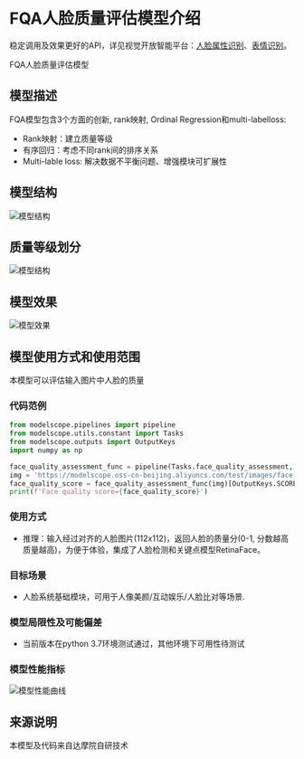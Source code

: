 
# FQA人脸质量评估模型介绍
稳定调用及效果更好的API，详见视觉开放智能平台：[人脸属性识别](https://vision.aliyun.com/experience/detail?tagName=facebody&children=RecognizeFace&spm=a2cio.27993362)、[表情识别](https://vision.aliyun.com/experience/detail?tagName=facebody&children=RecognizeExpression&spm=a2cio.27993362)。

FQA人脸质量评估模型


## 模型描述
FQA模型包含3个方面的创新, rank映射, Ordinal Regression和multi-labelloss:
- Rank映射：建立质量等级
- 有序回归：考虑不同rank间的排序关系
- Multi-lable loss: 解决数据不平衡问题、增强模块可扩展性


## 模型结构
![模型结构](arch.jpg)

## 质量等级划分
![模型结构](quality_rank.jpg)

## 模型效果
![模型效果](result.png)

## 模型使用方式和使用范围
本模型可以评估输入图片中人脸的质量

### 代码范例
```python
from modelscope.pipelines import pipeline
from modelscope.utils.constant import Tasks
from modelscope.outputs import OutputKeys
import numpy as np

face_quality_assessment_func = pipeline(Tasks.face_quality_assessment, 'damo/cv_manual_face-quality-assessment_fqa')
img = 'https://modelscope.oss-cn-beijing.aliyuncs.com/test/images/face_recognition_1.png'
face_quality_score = face_quality_assessment_func(img)[OutputKeys.SCORES]
print(f'Face quality score={face_quality_score}')
```

### 使用方式
- 推理：输入经过对齐的人脸图片(112x112)，返回人脸的质量分(0-1, 分数越高质量越高)，为便于体验，集成了人脸检测和关键点模型RetinaFace。


### 目标场景
- 人脸系统基础模块，可用于人像美颜/互动娱乐/人脸比对等场景.


### 模型局限性及可能偏差
- 当前版本在python 3.7环境测试通过，其他环境下可用性待测试

### 模型性能指标
![模型性能曲线](performance.jpg)

## 来源说明
本模型及代码来自达摩院自研技术
